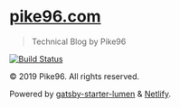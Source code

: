# [pike96.com](https://pike96.com)
> Technical Blog by Pike96

[![Build Status](https://travis-ci.com/Pike96/pike96-site.svg?branch=master)](https://travis-ci.com/Pike96/pike96-site)

© 2019 Pike96. All rights reserved.

Powered by [gatsby-starter-lumen](https://www.gatsbyjs.org/starters/GatsbyCentral/gatsby-v2-starter-lumen) & [Netlify](https://www.netlify.com/).